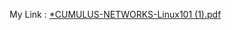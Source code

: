 

My Link : [*CUMULUS-NETWORKS-Linux101 (1).pdf](file:///C:/Users/husse/OneDrive/Desktop/Books/Tech%20Books/Linux/CUMULUS-NETWORKS-Linux101%20(1).pdf)
